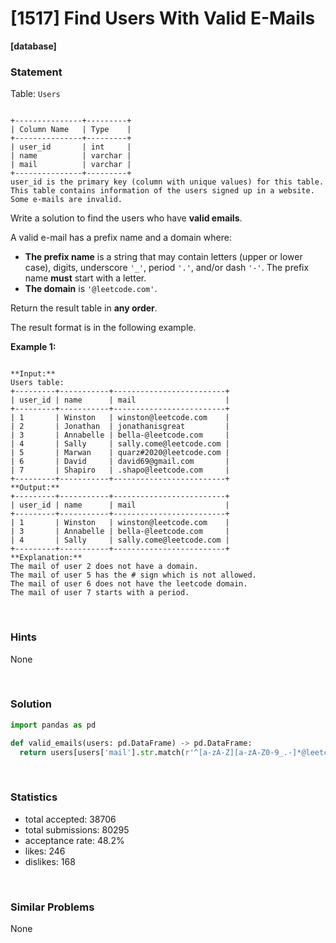 # [1517] Find Users With Valid E-Mails

**[database]**

### Statement

Table: `Users`

```

+---------------+---------+
| Column Name   | Type    |
+---------------+---------+
| user_id       | int     |
| name          | varchar |
| mail          | varchar |
+---------------+---------+
user_id is the primary key (column with unique values) for this table.
This table contains information of the users signed up in a website. Some e-mails are invalid.

```




Write a solution to find the users who have **valid emails**.

A valid e-mail has a prefix name and a domain where:

* **The prefix name** is a string that may contain letters (upper or lower case), digits, underscore `'_'`, period `'.'`, and/or dash `'-'`. The prefix name **must** start with a letter.
* **The domain** is `'@leetcode.com'`.



Return the result table in **any order**.

The result format is in the following example.


**Example 1:**

```

**Input:** 
Users table:
+---------+-----------+-------------------------+
| user_id | name      | mail                    |
+---------+-----------+-------------------------+
| 1       | Winston   | winston@leetcode.com    |
| 2       | Jonathan  | jonathanisgreat         |
| 3       | Annabelle | bella-@leetcode.com     |
| 4       | Sally     | sally.come@leetcode.com |
| 5       | Marwan    | quarz#2020@leetcode.com |
| 6       | David     | david69@gmail.com       |
| 7       | Shapiro   | .shapo@leetcode.com     |
+---------+-----------+-------------------------+
**Output:** 
+---------+-----------+-------------------------+
| user_id | name      | mail                    |
+---------+-----------+-------------------------+
| 1       | Winston   | winston@leetcode.com    |
| 3       | Annabelle | bella-@leetcode.com     |
| 4       | Sally     | sally.come@leetcode.com |
+---------+-----------+-------------------------+
**Explanation:** 
The mail of user 2 does not have a domain.
The mail of user 5 has the # sign which is not allowed.
The mail of user 6 does not have the leetcode domain.
The mail of user 7 starts with a period.

```


<br />

### Hints

None

<br />

### Solution

```py
import pandas as pd

def valid_emails(users: pd.DataFrame) -> pd.DataFrame:
  return users[users['mail'].str.match(r'^[a-zA-Z][a-zA-Z0-9_.-]*@leetcode\.com')]

```

<br />

### Statistics

- total accepted: 38706
- total submissions: 80295
- acceptance rate: 48.2%
- likes: 246
- dislikes: 168

<br />

### Similar Problems

None
